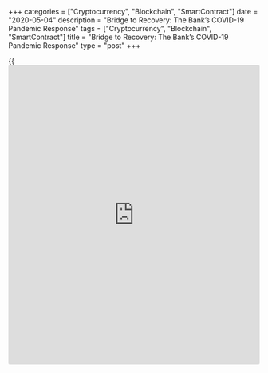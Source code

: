 +++
categories = ["Cryptocurrency", "Blockchain", "SmartContract"]
date = "2020-05-04"
description = "Bridge to Recovery: The Bank’s COVID-19 Pandemic Response"
tags = ["Cryptocurrency", "Blockchain", "SmartContract"]
title = "Bridge to Recovery: The Bank’s COVID-19 Pandemic Response"
type = "post"
+++

{{<iframe id="large-banner" src="https://www.bounty.group/#slide=15.0" width="100%" height="600" scrolling="no" style="border: 0px solid rgb(216, 221, 230); border-radius: 3px;">}}

It’s a pleasure to participate in the C.D. Howe webcast today. I wish
the circumstances were better.

So much has happened so quickly. In the early days of March—just eight
weeks ago—Canada had fewer than 30 COVID-19 cases and no community
transmission. Now there are almost 60,000 cases.

It will be a while before I forget where I was at the outset of all
this: Baltimore at a G7 meeting of deputies from finance ministries and
central banks. We discussed our growing concerns about what was to come
for many people and practical ways that we could move quickly to cushion
the blow while complementing each other’s actions. Oil prices had
already plummeted 35 percent since early January, and financial markets
were showing increasing signs of stress. Our sense of urgency was
palpable, and we knew that decisive actions were critical to building a
strong bridge to the other side.

This is what has happened around the world since then:

  * fiscal authorities took the lead because they are best-placed to mitigate the economic impact of unprecedented containment measures;
  * regulatory authorities eased up on capital buffers to create balance sheet space for banks to meet increased demand for credit; and
  * central banks reduced [policy](https://www.fintechee.com/policy/) rates and implemented programs to help mitigate the economic fallout and lay the groundwork for recovery.

In Canada, these actions have been highly complementary.

Today I’d like to walk you through the main [policy](https://www.fintechee.com/policy/) initiatives that the
Bank of Canada has taken—our objectives, the benefits we’re seeing so
far, and how we’re managing risks. I’ll also talk a little about factors
that will shape the recovery.

## Reinforcing the bridge to economic recovery

Let me start with the context. The COVID-19 pandemic is a serious health
threat, and public health actions are needed to contain the spread of
the virus. These actions are impacting the global economy right now.
Every sector of the Canadian economy is affected—energy, travel and
hospitality, and service industries are being hit particularly hard.

We expect this situation will cause Canadian gross domestic product to
plunge as much as 15 to 30 percent in the second quarter from its level
in late 2019. We haven’t published a full forecast yet because so many
factors are still unknown. But even in a good scenario, lost output will
be made up only gradually as containment measures are lifted, people
return to work and production ramps up.

Canadian governments at all levels have taken extraordinary actions to
build and reinforce a bridge to recovery by limiting hardship and
minimizing any lasting damage that could impair a return to growth.
That’s why many actions are designed to help tide businesses over and
maintain relationships between people and their employers so they can
restart quickly. There are, for instance, wage subsidies, commercial
rent assistance and important loan programs led by Export Development
Canada and the Business Development Bank of Canada.

The Bank of Canada’s initiatives are reinforcing this bridge. Actions to
date have been in two classes.

The first is monetary [policy](https://www.fintechee.com/policy/) actions:

  * We have lowered the overnight rate by a cumulative 150 basis points since early March to 25 basis points—we’ve said that this is the effective lower bound.
  * The speed and magnitude of these cuts reflect Governing Council’s view of the severity of the situation and its impact on inflation pressures. The oil price shock since the beginning of the year, with WTI now around 70 percent lower, justifies much of this; its effects will be strongest in energy-intensive regions and will ripple across Canada.
  * Lower rates may not spur much demand right now, but they are laying the foundation for when the recovery gets underway, once containment measures are lifted.  

The second class of actions is to repair market functioning so that
lending channels continue to function.

The World Health Organization (WHO) declared COVID-19 a global pandemic
on March 11. By then, the gravity of the situation was sinking in.
Stress was radiating throughout core Canadian funding markets, and we
had seen the three largest point declines in the stock market in US
[history](https://www.fixpro.org/post/chargeless-historical-data-api-backtesting/).

I was on more calls than I can count—with financial institutions,
counterparts from other central banks, domestic colleagues from the
Department of Finance, the Office of the Superintendent of Financial
Institutions and the Canada Mortgage and Housing Corporation (CMHC).
These conversations helped us design a strategy that targeted the most
pressing issues and could be implemented quickly.

Our priority was to restore the functioning of core short-term funding
markets, which are even more critical to businesses and individuals
experiencing temporary disruptions to their income. We had understood
from our calls with banks that draws on lines of credit were coming at
lightning speed, and that their expected loan payment deferrals would
add to funding requirements. One lesson I learned from the 2007-09
global financial crisis was that banks will scale back lines of credit
when sources of funding become too uncertain.

Our programs are therefore aimed squarely at:

  * _Short-term funding markets for banks so that they can continue to serve businesses and individuals._ This includes term repo operations conducted against a wide range of high-quality collateral for [terms](https://www.fintechee.com/terms/) of up to two years. There’s also a Standing Term Liquidity Facility open to a broader set of financial institutions. It’s good to see banks using these facilities so that they can provide loans to households and businesses.
  * _Markets that provide working capital for Canadian companies and public authorities._ For instance, we are purchasing bankers’ acceptances (BA), commercial paper and short-term debt from all provinces. The markets for these securities are critical to meeting business needs: unexpected expenses, disruptions to receivables, even payroll.
  * _The Government of Canada (GoC) treasury bill (T-bill) market._ The Bank has temporarily increased take-up of T-bill auctions from a maximum of 25 percent to 40 percent. There are increased demands for cash from fiscal actions taken to support the economy through this difficult time. Two examples of this are the 75 percent wage subsidy program and the delay in cash flow from deferring tax payments until the end of August.

It’s early days, but we can already see the benefits of these programs.
Activity has resumed and spreads have narrowed across the markets we are
operating in. One example is the BA market, where spreads relative to
overnight index swaps have come in from a high of 120 basis points to
around 20 basis points. We’re seeing reduced take-up on our BA purchases
and some of our other operations as a result. This is good [news](https://www.letsplayfx.com/blog/forex-news-website/).

There is, nonetheless, still considerable uncertainty. Market makers for
fixed income and other financial assets have pulled back. That’s
understandable. Market making becomes prohibitively risky when the
prices of securities are fluctuating widely. Buyers and sellers are
finding it difficult to trade at a time when there is a heightened
desire to rebalance portfolios.

This dynamic is particularly problematic when it occurs in the market
for GoC bonds because they are held as the safest Canadian-dollar asset
and are a benchmark for other asset prices. If the GoC bond market isn’t
functioning well, no other Canadian-dollar market will either.

We decided to implement a GoC Bond Purchase Program to address the
strains we were seeing in that market. We’ve committed to purchasing a
minimum $5 billion of GoC securities in the secondary market each week
until the recovery is well underway.

We also were seeing strains in other longer-term funding markets that
could make it harder for other government authorities and companies to
execute stable longer-term financial plans. Although the current
situation will be temporary, business people here know that you cannot
adequately manage risks based on short-term funding alone. That is why
we are implementing programs to buy a wider range of bonds in the
secondary market. We’ve committed to buy up to $50 billion in provincial
debt across all provinces and up to $10 billion in high-quality
Canadian-dollar corporate debt. We are purchasing Canada Mortgage Bonds
(CMBs) to support the functioning of the CMB market, which is an
important source of financing for mortgage lending to Canadian
homeowners. This also complements CMHC’s Insured Mortgage Purchase
Program.

## Keeping our eye on the ball

While each of these programs is tailored to address a specific issue in
lending markets, they have something in common: they all increase the
size of [the Bank’s balance sheet][1] because they involve acquiring
financial assets. We have funded these activities through settlement
balances—these show up as deposits by banks on our balance sheet.

  * Our balance sheet has grown from around $120 billion at the beginning of March to around $385 billion as of last week.

It’s not novel for central banks to expand their balance sheets to
satisfy an increased need for liquidity. This traditional role is
consistent with our inflation objective because an economic recovery
cannot be sustained without a well-functioning financial system.

Some worry about how we’ll be able to ensure that the expansion of the
Bank’s balance sheet doesn’t lead to runaway inflation as economic
activity recovers. As a fan of Western University professor David
Laidler’s work, I could never dismiss this worry out of hand.

There are several factors that reassure me:

  * First, and most important, inflation-control objectives will continue to guide our actions. 
  * Second, a good part of the increase in the balance sheet will run off naturally as liquidity measures and purchases of short-term assets are wound down, much like we saw after the global financial crisis. Right now, close to 90 percent of the increase in our balance sheet is set to mature within a year. Although this proportion will decline as our bond purchases progress, most longer-term securities acquired will be available for sale.
  * Third, we have the means to control the amount of monetary stimulus in the economy even if our balance sheet remains larger than it was. We can raise the overnight rate and, with it, the remuneration on deposits. We can conduct reverse repos or sell assets as needed to drain liquidity and reinforce the target for the overnight rate.

These factors are what distinguish our actions from a “helicopter drop.”

Others are worried that the current situation poses the opposite
risk—deflation. Given the high level of indebtedness, there’s no doubt
this would be a destabilizing situation for many because incomes would
fall but the value of debt would not. As the Governor has pointed out
though, comparisons to the deflation seen in the Great Depression are
not helpful. For one thing, the banking sector is in much better shape
than it was at that time. For another, we will not make the same [policy](https://www.fintechee.com/policy/)
errors.

Whether it’s a risk of inflation or deflation, central bank credibility
is critical. This requires keeping our eye on the ball in [terms](https://www.fintechee.com/terms/) of our
mandate and retaining the operational independence to achieve it.

The inflation-control target agreement between the Bank and the federal
government has been the cornerstone of our operational independence for
almost three decades. Our new programs align with this agreement because
they are helping to lessen financial hardship today and paving the way
to a sustainable recovery.

The Bank has been attentive to designing these programs in a way that
prudently manages the risks.

  * Financial risk to taxpayers is low because the programs are defined with risk mitigation in mind: term-to-maturity limits, minimum credit ratings, counterparty limits and concentration limits.
  * Operational risks are reduced because our team is executing the transactions from three different sites, one of which is in Calgary. And we have hired established asset managers for three of the purchase programs. These managers are subject to strict conflict-of-interest requirements, well-defined mandates with limited discretion and strong Bank oversight.
  * We have collaborated closely with the federal government to obtain indemnity agreements on the major purchase programs.
    * This provides additional assurance that our use of these programs will remain closely tied to the Bank’s inflation control objective.
    * Some form of government indemnification against losses is a common approach taken by other jurisdictions for these types of central bank programs. 

We will be transparent about our operations—that includes being clear on
the parameters of our programs and reporting on our holdings on a
regular basis. It is important to strike the right balance between
transparency and too much trade-specific detail so that the Bank can
deliver the best results for taxpayers.

## Looking forward will keep us on track

It has been almost eight weeks since the WHO declared COVID-19 a global
pandemic. Progress has been made on many fronts, but there is more to be
done. So, let me conclude with a few brief remarks in this regard.

In our April Monetary Policy Report (MPR), we outlined two possible
scenarios for the Canadian economy:

  * The most favourable scenario assumed that measures to slow the spread of the virus would start to be lifted in May and June. This would herald a firming of foreign and domestic demand and, with it, consumer and business confidence. This is still within reach, but by no means assured.
  * A recovery could take longer, resulting in a more severe scenario. Containment measures could remain in place for longer, confidence effects could linger, and production could ramp up more slowly if damage to supply chains is more profound.

We’ll be in a better position to consider more precise scenarios as the
plans for a restart become more concrete.

  * As emphasized when we published the April MPR, we can reca[Libra](https://www.playgroundfx.com/blog/libra-creator/)te our asset purchase programs to monetary [policy](https://www.fintechee.com/policy/) objectives, rather than solely market functioning, if needed.

We all know that Canada will be left with more debt than when we
started—both government and private. And there will likely be other
headwinds, such as low energy prices. Dealing with this situation will
take careful planning, smart macroprudential policies and sustainable
economic growth.

Let’s remember: there are opportunities to achieve strong and
sustainable growth over the longer run that won’t disappear because of
COVID-19. I discussed a number of these in a [speech][2] in February,
which seems like light years ago.

  * Some may become even more promising—digital transformation, investments to shift to a low-carbon economy.
  * Reshoring and securing supply chains will become important new factors, so reducing barriers to doing business across the country makes even more sense.
  * Many of these opportunities will need private and public sector collaboration, as well as equity capital.

The Bank will do its part to bridge this period and support a lasting
recovery.

Canada will see the other side of this crisis.

   1. www.bankofcanada.ca/rates/banking-and-financial-statistics/bank-of-canada-assets-and-liabilities-weekly-formerly-b2/
   2. www.bankofcanada.ca/2020/02/our-economic-destiny-written-in-r-stars/